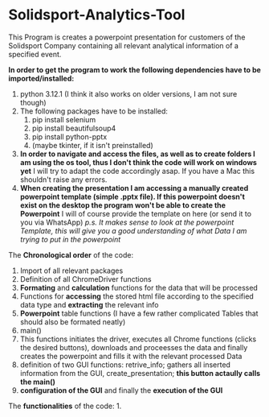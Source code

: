 # Solidsport-Analytics-Tool
This Program is creates a powerpoint presentation for customers of the Solidsport Company containing all relevant analytical information of a specified event.

**In order to get the program to work the following dependencies have to be imported/installed:**
1. python 3.12.1 (I think it also works on older versions, I am not sure though)
2. The following packages have to be installed:
   1. pip install selenium
   2. pip install beautifulsoup4
   3. pip install python-pptx
   4. (maybe tkinter, if it isn't preinstalled)
3. **In order to navigate and access the files, as well as to create folders I am using the os tool, thus I don't think the code will work on windows yet** I will try to adapt the code accordingly asap. If you have a Mac this shouldn't raise any errors.
4. **When creating the presentation I am accessing a manually created powerpoint template (simple .pptx file). If this powerpoint doesn't exist on the desktop the program won't be able to create the Powerpoint** I will of course provide the template on here (or send it to you via WhatsApp) _p.s. It makes sense to look at the powerpoint Template, this will give you a good understanding of what Data I am trying to put in the powerpoint_

The **Chronological order** of the code:
1. Import of all relevant packages
2. Definition of all ChromeDriver functions
3. **Formating** and **calculation** functions for the data that will be processed
4. Functions for **accessing** the stored html file according to the specified data type and **extracting** the relevant info
5. **Powerpoint** table functions (I have a few rather complicated Tables that should also be formated neatly)
6. main()
 7. This functions initiates the driver, executes all Chrome functions (clicks the desired buttons), downloads and proceesses the data and finally creates the powerpoint and fills it with the relevant processed Data
8. definition of two GUI functions: retrive_info; gathers all inserted information from the GUI, create_presentation; **this button actaully calls the main()**
9. **configuration of the GUI** and finally the **execution of the GUI**

The **functionalities** of the code:
1. 

